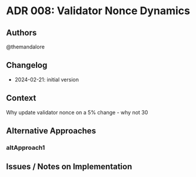 # ADR 008: Validator Nonce Dynamics

## Authors

@themandalore

## Changelog

- 2024-02-21: initial version

## Context

Why update validator nonce on a 5% change - why not 30


## Alternative Approaches

### altApproach1


## Issues / Notes on Implementation

